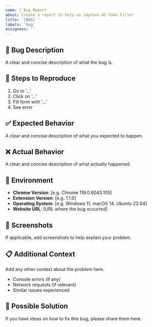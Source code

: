 ```yaml
---
name: 🐛 Bug Report
about: Create a report to help us improve AI Fake Filler
title: '[BUG] '
labels: 'bug'
assignees: ''
---
```


## 🐛 Bug Description
A clear and concise description of what the bug is.

## 🔄 Steps to Reproduce
1. Go to '...'
2. Click on '...'
3. Fill form with '...'
4. See error

## ✅ Expected Behavior
A clear and concise description of what you expected to happen.

## ❌ Actual Behavior
A clear and concise description of what actually happened.

## 📱 Environment
- **Chrome Version**: [e.g. Chrome 119.0.6045.105]
- **Extension Version**: [e.g. 1.1.0]
- **Operating System**: [e.g. Windows 11, macOS 14, Ubuntu 22.04]
- **Website URL**: [URL where the bug occurred]

## 📸 Screenshots
If applicable, add screenshots to help explain your problem.

## 📋 Additional Context
Add any other context about the problem here.
- Console errors (if any)
- Network requests (if relevant)
- Similar issues experienced

## 🤔 Possible Solution
If you have ideas on how to fix this bug, please share them here.